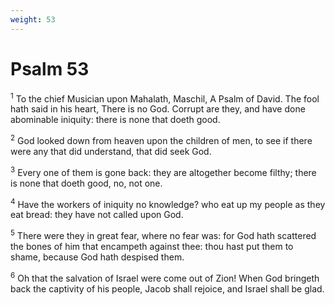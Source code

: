 ```yaml
---
weight: 53
---
```


# Psalm 53

<sup>1</sup> To the chief Musician upon Mahalath, Maschil, A Psalm of David. The fool hath said in his heart, There is no God. Corrupt are they, and have done abominable iniquity: there is none that doeth good. 

<sup>2</sup> God looked down from heaven upon the children of men, to see if there were any that did understand, that did seek God. 

<sup>3</sup> Every one of them is gone back: they are altogether become filthy; there is none that doeth good, no, not one. 

<sup>4</sup> Have the workers of iniquity no knowledge? who eat up my people as they eat bread: they have not called upon God. 

<sup>5</sup> There were they in great fear, where no fear was: for God hath scattered the bones of him that encampeth against thee: thou hast put them to shame, because God hath despised them. 

<sup>6</sup> Oh that the salvation of Israel were come out of Zion! When God bringeth back the captivity of his people, Jacob shall rejoice, and Israel shall be glad. 


